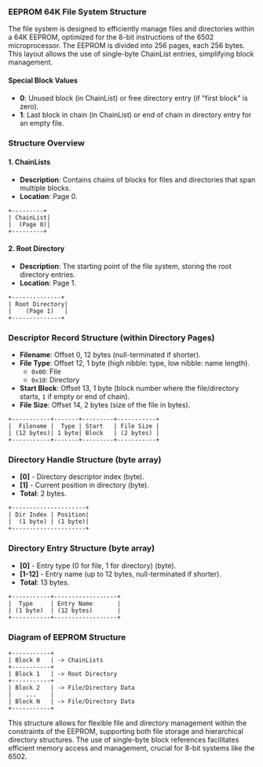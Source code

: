 ### EEPROM 64K File System Structure

The file system is designed to efficiently manage files and directories within a 64K EEPROM, optimized for the 8-bit instructions of the 6502 microprocessor. The EEPROM is divided into 256 pages, each 256 bytes. This layout allows the use of single-byte ChainList entries, simplifying block management.

#### Special Block Values
- **0**: Unused block (in ChainList) or free directory entry (if "first block" is zero).
- **1**: Last block in chain (in ChainList) or end of chain in directory entry for an empty file.

### Structure Overview

#### 1. ChainLists
- **Description**: Contains chains of blocks for files and directories that span multiple blocks.
- **Location**: Page 0.

```plaintext
+---------+
| ChainList|
|  (Page 0)|
+---------+
```

#### 2. Root Directory
- **Description**: The starting point of the file system, storing the root directory entries.
- **Location**: Page 1.

```plaintext
+--------------+
| Root Directory|
|    (Page 1)   |
+--------------+
```

### Descriptor Record Structure (within Directory Pages)
- **Filename**: Offset 0, 12 bytes (null-terminated if shorter).
- **File Type**: Offset 12, 1 byte (high nibble: type, low nibble: name length).
  - `0x00`: File
  - `0x10`: Directory
- **Start Block**: Offset 13, 1 byte (block number where the file/directory starts, `1` if empty or end of chain).
- **File Size**: Offset 14, 2 bytes (size of the file in bytes).

```plaintext
+-----------+-------+---------+-----------+
|  Filename |  Type | Start   | File Size |
| (12 bytes)| 1 byte| Block   | (2 bytes) |
+-----------+-------+---------+-----------+
```

### Directory Handle Structure (byte array)
- **[0]** - Directory descriptor index (byte).
- **[1]** - Current position in directory (byte).
- **Total**: 2 bytes.

```plaintext
+---------------------+
| Dir Index | Position|
|  (1 byte) | (1 byte)|
+---------------------+
```

### Directory Entry Structure (byte array)
- **[0]** - Entry type (0 for file, 1 for directory) (byte).
- **[1-12]** - Entry name (up to 12 bytes, null-terminated if shorter).
- **Total**: 13 bytes.

```plaintext
+-----------+------------------+
|  Type     | Entry Name       |
| (1 byte)  | (12 bytes)       |
+-----------+------------------+
```

### Diagram of EEPROM Structure

```plaintext
+-----------+
| Block 0   | -> ChainLists
+-----------+
| Block 1   | -> Root Directory
+-----------+
| Block 2   | -> File/Directory Data
|    ...    |
| Block N   | -> File/Directory Data
+-----------+
```

This structure allows for flexible file and directory management within the constraints of the EEPROM, supporting both file storage and hierarchical directory structures.
The use of single-byte block references facilitates efficient memory access and management, crucial for 8-bit systems like the 6502.
